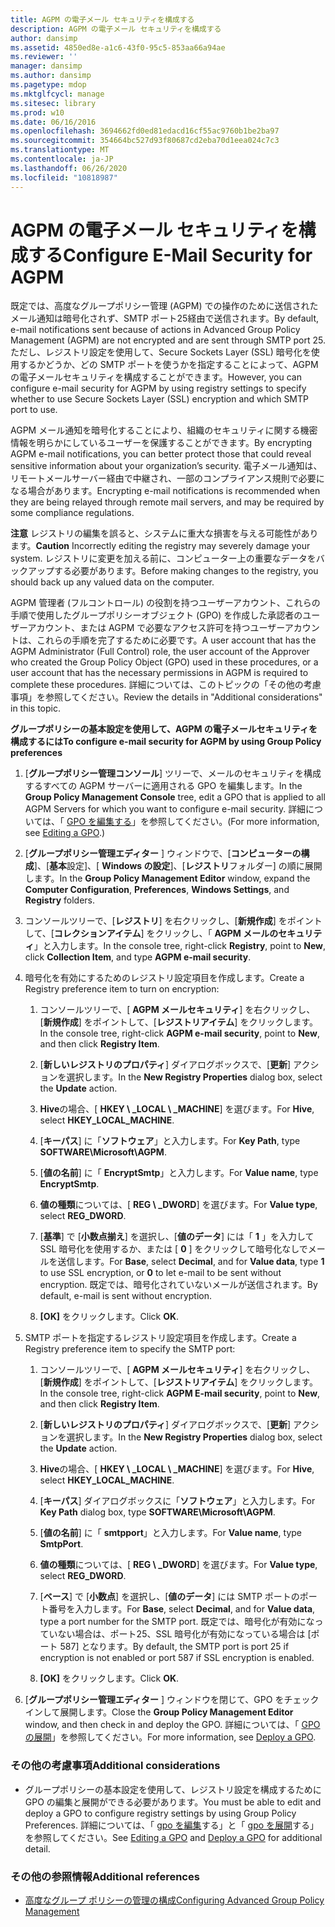 ```yaml
---
title: AGPM の電子メール セキュリティを構成する
description: AGPM の電子メール セキュリティを構成する
author: dansimp
ms.assetid: 4850ed8e-a1c6-43f0-95c5-853aa66a94ae
ms.reviewer: ''
manager: dansimp
ms.author: dansimp
ms.pagetype: mdop
ms.mktglfcycl: manage
ms.sitesec: library
ms.prod: w10
ms.date: 06/16/2016
ms.openlocfilehash: 3694662fd0ed81edacd16cf55ac9760b1be2ba97
ms.sourcegitcommit: 354664bc527d93f80687cd2eba70d1eea024c7c3
ms.translationtype: MT
ms.contentlocale: ja-JP
ms.lasthandoff: 06/26/2020
ms.locfileid: "10818987"
---
```

# <span data-ttu-id="e6631-103">AGPM の電子メール セキュリティを構成する</span><span class="sxs-lookup"><span data-stu-id="e6631-103">Configure E-Mail Security for AGPM</span></span>


<span data-ttu-id="e6631-104">既定では、高度なグループポリシー管理 (AGPM) での操作のために送信されたメール通知は暗号化されず、SMTP ポート25経由で送信されます。</span><span class="sxs-lookup"><span data-stu-id="e6631-104">By default, e-mail notifications sent because of actions in Advanced Group Policy Management (AGPM) are not encrypted and are sent through SMTP port 25.</span></span> <span data-ttu-id="e6631-105">ただし、レジストリ設定を使用して、Secure Sockets Layer (SSL) 暗号化を使用するかどうか、どの SMTP ポートを使うかを指定することによって、AGPM の電子メールセキュリティを構成することができます。</span><span class="sxs-lookup"><span data-stu-id="e6631-105">However, you can configure e-mail security for AGPM by using registry settings to specify whether to use Secure Sockets Layer (SSL) encryption and which SMTP port to use.</span></span>

<span data-ttu-id="e6631-106">AGPM メール通知を暗号化することにより、組織のセキュリティに関する機密情報を明らかにしているユーザーを保護することができます。</span><span class="sxs-lookup"><span data-stu-id="e6631-106">By encrypting AGPM e-mail notifications, you can better protect those that could reveal sensitive information about your organization’s security.</span></span> <span data-ttu-id="e6631-107">電子メール通知は、リモートメールサーバー経由で中継され、一部のコンプライアンス規則で必要になる場合があります。</span><span class="sxs-lookup"><span data-stu-id="e6631-107">Encrypting e-mail notifications is recommended when they are being relayed through remote mail servers, and may be required by some compliance regulations.</span></span>

<span data-ttu-id="e6631-108">**注意** レジストリの編集を誤ると、システムに重大な損害を与える可能性があります。</span><span class="sxs-lookup"><span data-stu-id="e6631-108">**Caution** Incorrectly editing the registry may severely damage your system.</span></span> <span data-ttu-id="e6631-109">レジストリに変更を加える前に、コンピューター上の重要なデータをバックアップする必要があります。</span><span class="sxs-lookup"><span data-stu-id="e6631-109">Before making changes to the registry, you should back up any valued data on the computer.</span></span>

 

<span data-ttu-id="e6631-110">AGPM 管理者 (フルコントロール) の役割を持つユーザーアカウント、これらの手順で使用したグループポリシーオブジェクト (GPO) を作成した承認者のユーザーアカウント、または AGPM で必要なアクセス許可を持つユーザーアカウントは、これらの手順を完了するために必要です。</span><span class="sxs-lookup"><span data-stu-id="e6631-110">A user account that has the AGPM Administrator (Full Control) role, the user account of the Approver who created the Group Policy Object (GPO) used in these procedures, or a user account that has the necessary permissions in AGPM is required to complete these procedures.</span></span> <span data-ttu-id="e6631-111">詳細については、このトピックの「その他の考慮事項」を参照してください。</span><span class="sxs-lookup"><span data-stu-id="e6631-111">Review the details in "Additional considerations" in this topic.</span></span>

**<span data-ttu-id="e6631-112">グループポリシーの基本設定を使用して、AGPM の電子メールセキュリティを構成するには</span><span class="sxs-lookup"><span data-stu-id="e6631-112">To configure e-mail security for AGPM by using Group Policy preferences</span></span>**

1.  <span data-ttu-id="e6631-113">[**グループポリシー管理コンソール**] ツリーで、メールのセキュリティを構成するすべての AGPM サーバーに適用される GPO を編集します。</span><span class="sxs-lookup"><span data-stu-id="e6631-113">In the **Group Policy Management Console** tree, edit a GPO that is applied to all AGPM Servers for which you want to configure e-mail security.</span></span> <span data-ttu-id="e6631-114">詳細については、「 [GPO を編集する](editing-a-gpo-agpm30ops.md)」を参照してください。</span><span class="sxs-lookup"><span data-stu-id="e6631-114">(For more information, see [Editing a GPO](editing-a-gpo-agpm30ops.md).)</span></span>

2.  <span data-ttu-id="e6631-115">[**グループポリシー管理エディター** ] ウィンドウで、[**コンピューターの構成**]、[**基本**設定]、[ **Windows の設定**]、[**レジストリ**フォルダー] の順に展開します。</span><span class="sxs-lookup"><span data-stu-id="e6631-115">In the **Group Policy Management Editor** window, expand the **Computer Configuration**, **Preferences**, **Windows Settings**, and **Registry** folders.</span></span>

3.  <span data-ttu-id="e6631-116">コンソールツリーで、[**レジストリ**] を右クリックし、[**新規作成**] をポイントして、[**コレクションアイテム**] をクリックし、「 **AGPM メールのセキュリティ**」と入力します。</span><span class="sxs-lookup"><span data-stu-id="e6631-116">In the console tree, right-click **Registry**, point to **New**, click **Collection Item**, and type **AGPM e-mail security**.</span></span>

4.  <span data-ttu-id="e6631-117">暗号化を有効にするためのレジストリ設定項目を作成します。</span><span class="sxs-lookup"><span data-stu-id="e6631-117">Create a Registry preference item to turn on encryption:</span></span>

    1.  <span data-ttu-id="e6631-118">コンソールツリーで、[ **AGPM メールセキュリティ**] を右クリックし、[**新規作成**] をポイントして、[**レジストリアイテム**] をクリックします。</span><span class="sxs-lookup"><span data-stu-id="e6631-118">In the console tree, right-click **AGPM e-mail security**, point to **New**, and then click **Registry Item**.</span></span>

    2.  <span data-ttu-id="e6631-119">[**新しいレジストリのプロパティ**] ダイアログボックスで、[**更新**] アクションを選択します。</span><span class="sxs-lookup"><span data-stu-id="e6631-119">In the **New Registry Properties** dialog box, select the **Update** action.</span></span>

    3.  <span data-ttu-id="e6631-120">**Hive**の場合、[ **HKEY \ _LOCAL \ _MACHINE**] を選びます。</span><span class="sxs-lookup"><span data-stu-id="e6631-120">For **Hive**, select **HKEY\_LOCAL\_MACHINE**.</span></span>

    4.  <span data-ttu-id="e6631-121">[**キーパス**] に「**ソフトウェア**」と入力します。</span><span class="sxs-lookup"><span data-stu-id="e6631-121">For **Key Path**, type **SOFTWARE\\Microsoft\\AGPM**.</span></span>

    5.  <span data-ttu-id="e6631-122">[**値の名前**] に「 **EncryptSmtp**」と入力します。</span><span class="sxs-lookup"><span data-stu-id="e6631-122">For **Value name**, type **EncryptSmtp**.</span></span>

    6.  <span data-ttu-id="e6631-123">**値の種類**については、[ **REG \ _DWORD**] を選びます。</span><span class="sxs-lookup"><span data-stu-id="e6631-123">For **Value type**, select **REG\_DWORD**.</span></span>

    7.  <span data-ttu-id="e6631-124">[**基準**] で [**小数点揃え**] を選択し、[**値のデータ**] には「 **1** 」を入力して SSL 暗号化を使用するか、または [ **0** ] をクリックして暗号化なしでメールを送信します。</span><span class="sxs-lookup"><span data-stu-id="e6631-124">For **Base**, select **Decimal**, and for **Value data**, type **1** to use SSL encryption, or **0** to let e-mail to be sent without encryption.</span></span> <span data-ttu-id="e6631-125">既定では、暗号化されていないメールが送信されます。</span><span class="sxs-lookup"><span data-stu-id="e6631-125">By default, e-mail is sent without encryption.</span></span>

    8.  <span data-ttu-id="e6631-126">**[OK]** をクリックします。</span><span class="sxs-lookup"><span data-stu-id="e6631-126">Click **OK**.</span></span>

5.  <span data-ttu-id="e6631-127">SMTP ポートを指定するレジストリ設定項目を作成します。</span><span class="sxs-lookup"><span data-stu-id="e6631-127">Create a Registry preference item to specify the SMTP port:</span></span>

    1.  <span data-ttu-id="e6631-128">コンソールツリーで、[ **AGPM メールセキュリティ**] を右クリックし、[**新規作成**] をポイントして、[**レジストリアイテム**] をクリックします。</span><span class="sxs-lookup"><span data-stu-id="e6631-128">In the console tree, right-click **AGPM E-mail security**, point to **New**, and then click **Registry Item**.</span></span>

    2.  <span data-ttu-id="e6631-129">[**新しいレジストリのプロパティ**] ダイアログボックスで、[**更新**] アクションを選択します。</span><span class="sxs-lookup"><span data-stu-id="e6631-129">In the **New Registry Properties** dialog box, select the **Update** action.</span></span>

    3.  <span data-ttu-id="e6631-130">**Hive**の場合、[ **HKEY \ _LOCAL \ _MACHINE**] を選びます。</span><span class="sxs-lookup"><span data-stu-id="e6631-130">For **Hive**, select **HKEY\_LOCAL\_MACHINE**.</span></span>

    4.  <span data-ttu-id="e6631-131">[**キーパス**] ダイアログボックスに「**ソフトウェア**」と入力します。</span><span class="sxs-lookup"><span data-stu-id="e6631-131">For **Key Path** dialog box, type **SOFTWARE\\Microsoft\\AGPM**.</span></span>

    5.  <span data-ttu-id="e6631-132">[**値の名前**] に「 **smtpport**」と入力します。</span><span class="sxs-lookup"><span data-stu-id="e6631-132">For **Value name**, type **SmtpPort**.</span></span>

    6.  <span data-ttu-id="e6631-133">**値の種類**については、[ **REG \ _DWORD**] を選びます。</span><span class="sxs-lookup"><span data-stu-id="e6631-133">For **Value type**, select **REG\_DWORD**.</span></span>

    7.  <span data-ttu-id="e6631-134">[**ベース**] で [**小数点**] を選択し、[**値のデータ**] には SMTP ポートのポート番号を入力します。</span><span class="sxs-lookup"><span data-stu-id="e6631-134">For **Base**, select **Decimal**, and for **Value data**, type a port number for the SMTP port.</span></span> <span data-ttu-id="e6631-135">既定では、暗号化が有効になっていない場合は、ポート25、SSL 暗号化が有効になっている場合は [ポート 587] となります。</span><span class="sxs-lookup"><span data-stu-id="e6631-135">By default, the SMTP port is port 25 if encryption is not enabled or port 587 if SSL encryption is enabled.</span></span>

    8.  <span data-ttu-id="e6631-136">**[OK]** をクリックします。</span><span class="sxs-lookup"><span data-stu-id="e6631-136">Click **OK**.</span></span>

6.  <span data-ttu-id="e6631-137">[**グループポリシー管理エディター** ] ウィンドウを閉じて、GPO をチェックインして展開します。</span><span class="sxs-lookup"><span data-stu-id="e6631-137">Close the **Group Policy Management Editor** window, and then check in and deploy the GPO.</span></span> <span data-ttu-id="e6631-138">詳細については、「 [GPO の展開](deploy-a-gpo-agpm30ops.md)」を参照してください。</span><span class="sxs-lookup"><span data-stu-id="e6631-138">For more information, see [Deploy a GPO](deploy-a-gpo-agpm30ops.md).</span></span>

### <span data-ttu-id="e6631-139">その他の考慮事項</span><span class="sxs-lookup"><span data-stu-id="e6631-139">Additional considerations</span></span>

-   <span data-ttu-id="e6631-140">グループポリシーの基本設定を使用して、レジストリ設定を構成するために GPO の編集と展開ができる必要があります。</span><span class="sxs-lookup"><span data-stu-id="e6631-140">You must be able to edit and deploy a GPO to configure registry settings by using Group Policy Preferences.</span></span> <span data-ttu-id="e6631-141">詳細については、「 [gpo を編集](editing-a-gpo-agpm30ops.md)する」と「 [gpo を展開](deploy-a-gpo-agpm30ops.md)する」を参照してください。</span><span class="sxs-lookup"><span data-stu-id="e6631-141">See [Editing a GPO](editing-a-gpo-agpm30ops.md) and [Deploy a GPO](deploy-a-gpo-agpm30ops.md) for additional detail.</span></span>

### <span data-ttu-id="e6631-142">その他の参照情報</span><span class="sxs-lookup"><span data-stu-id="e6631-142">Additional references</span></span>

-   [<span data-ttu-id="e6631-143">高度なグループ ポリシーの管理の構成</span><span class="sxs-lookup"><span data-stu-id="e6631-143">Configuring Advanced Group Policy Management</span></span>](configuring-advanced-group-policy-management.md)

 

 





